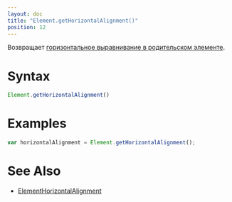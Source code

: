 ```yaml
---
layout: doc
title: "Element.getHorizontalAlignment()"
position: 12
---
```


Возвращает [горизонтальное выравнивание в родительском элементе](../ElementHorizontalAlignment/).

# Syntax

```js
Element.getHorizontalAlignment()
```

# Examples

```js
var horizontalAlignment = Element.getHorizontalAlignment();
```

# See Also

* [ElementHorizontalAlignment](../ElementHorizontalAlignment/)
